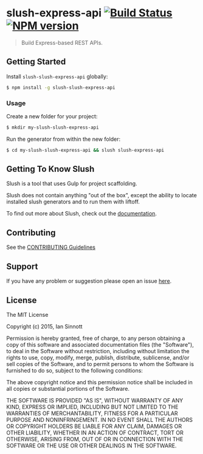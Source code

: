 # slush-express-api [![Build Status](https://secure.travis-ci.org/iansinnott/slush-slush-express-api.png?branch=master)](https://travis-ci.org/iansinnott/slush-slush-express-api) [![NPM version](https://badge-me.herokuapp.com/api/npm/slush-slush-express-api.png)](http://badges.enytc.com/for/npm/slush-slush-express-api)

> Build Express-based REST APIs.


## Getting Started

Install `slush-slush-express-api` globally:

```bash
$ npm install -g slush-slush-express-api
```

### Usage

Create a new folder for your project:

```bash
$ mkdir my-slush-slush-express-api
```

Run the generator from within the new folder:

```bash
$ cd my-slush-slush-express-api && slush slush-express-api
```

## Getting To Know Slush

Slush is a tool that uses Gulp for project scaffolding.

Slush does not contain anything "out of the box", except the ability to locate installed slush generators and to run them with liftoff.

To find out more about Slush, check out the [documentation](https://github.com/klei/slush).

## Contributing

See the [CONTRIBUTING Guidelines](https://github.com/iansinnott/slush-slush-express-api/blob/master/CONTRIBUTING.md)

## Support
If you have any problem or suggestion please open an issue [here](https://github.com/iansinnott/slush-slush-express-api/issues).

## License 

The MIT License

Copyright (c) 2015, Ian Sinnott

Permission is hereby granted, free of charge, to any person
obtaining a copy of this software and associated documentation
files (the "Software"), to deal in the Software without
restriction, including without limitation the rights to use,
copy, modify, merge, publish, distribute, sublicense, and/or sell
copies of the Software, and to permit persons to whom the
Software is furnished to do so, subject to the following
conditions:

The above copyright notice and this permission notice shall be
included in all copies or substantial portions of the Software.

THE SOFTWARE IS PROVIDED "AS IS", WITHOUT WARRANTY OF ANY KIND,
EXPRESS OR IMPLIED, INCLUDING BUT NOT LIMITED TO THE WARRANTIES
OF MERCHANTABILITY, FITNESS FOR A PARTICULAR PURPOSE AND
NONINFRINGEMENT. IN NO EVENT SHALL THE AUTHORS OR COPYRIGHT
HOLDERS BE LIABLE FOR ANY CLAIM, DAMAGES OR OTHER LIABILITY,
WHETHER IN AN ACTION OF CONTRACT, TORT OR OTHERWISE, ARISING
FROM, OUT OF OR IN CONNECTION WITH THE SOFTWARE OR THE USE OR
OTHER DEALINGS IN THE SOFTWARE.

